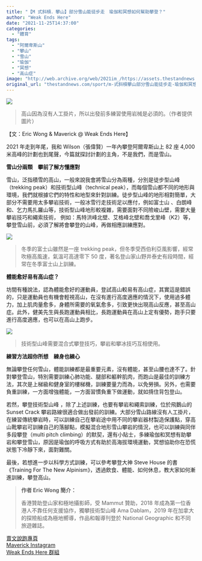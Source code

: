 ```yaml
---
title: "【M 式斜槓．攀山】部分雪山能徒步走　瑜伽和冥想如何幫助攀登？"
author: "Weak Ends Here"
date: "2021-11-25T14:37:00"
categories:
  - "體育"
tags:
  - "阿爾卑斯山"
  - "攀山"
  - "雪山"
  - "瑜伽"
  - "冥想"
  - "高山症"
image: "http://web.archive.org/web/2021im_/https://assets.thestandnews.com/media/photos/259970964_237741145127936_1336709249141240217_n.jpg"
original_url: "thestandnews.com/sport/m-式斜槓攀山部分雪山能徒步走-瑜伽和冥想如何幫助攀登"
---
```

![](http://web.archive.org/web/2021im_/https://assets.thestandnews.com/media/photos/259970964_237741145127936_1336709249141240217_n.jpg)
> 高山因為沒有人工掛片，所以出發前多練習使用岩械是必須的。（作者提供圖片）

【文：Eric Wong & Maverick @ Weak Ends Here】

2021 年走到年尾，我和 Wilson（張偉賢）一年內攀登阿爾卑斯山上 82 座 4,000 米高峰的計劃也到尾聲，今篇就探討計劃的主角，不是我們，而是雪山。

**雪山分兩類　攀前了解方懂應對**

雪山，泛指積雪的高山，一般來說我會將雪山分為兩種，分別是徒步型山峰（trekking peak）和技術型山峰（technical peak），而每個雪山都不同的地形與環境，我們就根據它們的特性和地型來針對訓練。徒步型山峰的地形相對簡單，大部分不需要用太多攀岩技術，一般冰雪行走技術足以應付，例如富士山 、白朗峰和、乞力馬扎羅山等，技術型山峰地形較複雜，需要面對不同險峻山壁，需要大量攀岩技巧和繩索技術， 例如：馬特洪峰北壁、艾格峰北壁和喬戈里峰（K2）等，攀登雪山前，必須了解將會攀登的山峰，再做相應訓練應對。

![](http://web.archive.org/web/2021im_/https://assets.thestandnews.com/media/photos/9010223857720281669.jpg)
> 冬季的富士山雖然是一座 trekking peak，但冬季受西伯利亞風影響，經常吹極高風速，氣溫可高達零下 50 度，著名登山家山野井泰史有段時間，經常在冬季富士山上訓練。

**體能愈好易有高山症？**

坊間有種說法，認為體能愈好的運動員，登試高山較易有高山症，其實這是錯誤的，只是運動員也有機會輕視高山，在沒有進行高度適應的情況下，使用過多體力，加上肌肉量愈多，身體所需要的氧氣愈多，引致更快出現高山反應，甚至高山症。此外，健美先生與長跑運動員相比，長跑運動員在高山上定有優勢，跑手只要進行高度適應，也可以在高山上跑步。

![](http://web.archive.org/web/2021im_/https://assets.thestandnews.com/media/photos/4709271323418624636.jpg)
> 技術型山峰需要混合式攀登技巧，攀岩和攀冰技巧互相使用。

**練習方法超你所想　練身也練心**

無論攀登任何雪山，體能訓練都是最重要元素，沒有體能，甚至山腰也達不了。針對攀登雪山，特別需要訓練心肺功能、腿部和軀幹肌肉，而跑山是最佳的訓練方法，其次是上梯級和健身室的樓梯機，訓練要量力而為，以免勞損。另外，也需要負重訓練，一方面增強體能，一方面習慣負重下做運動，就如揹住背包登山。

若然，攀登技術型山峰 ，除了上述訓練，也要有攀岩和繩索訓練，位於飛鵝山的 Sunset Crack 攀岩路線很適合做出發前的訓練。大部分雪山路線沒有人工掛片，在練習傳統攀岩時，可以訓練自己在攀岩途中用不同的攀岩器材製造保護點，穿高山靴攀岩可訓練自己的落腳點，模擬混合地形雪山攀岩的情況，也可以訓練與同伴多段攀登（multi pitch climbing）的默契，還有小貼士，多練瑜伽和冥想有助攀岩和攀登雪山，原因是瑜伽的呼吸方式有助於高海拔環境運動，冥想協助你在恐慌狀態下冷靜下來，面對難關。

最後，若想進一步以科學方式訓練，可以參考攀登大神 Steve House 的書《Training For The New Alpinism》，透過飲食、體能、如何休息，教大家如何漸進訓練，攀登高山。

> **作者 Eric Wong 簡介：**
> 
> 香港贊助登山家和極地攝影師，受 Mammut 贊助，2018 年成為第一位香港人不靠任何支援協作，獨攀技術型山峰 Ama Dablam，2019 年在加拿大的探險船成為極地嚮導，作品和報導刊登於 National Geographic 和不同旅遊雜誌。

[賣文說跑專頁](http://web.archive.org/web/20211125074711/https://www.facebook.com/1841803306084163/)  
[Maverick Instagram](http://web.archive.org/web/20211125074711/https://www.instagram.com/maverick_au/)  
[Weak Ends Here 群組](http://web.archive.org/web/20211125074711/https://www.facebook.com/groups/498772610150499/)